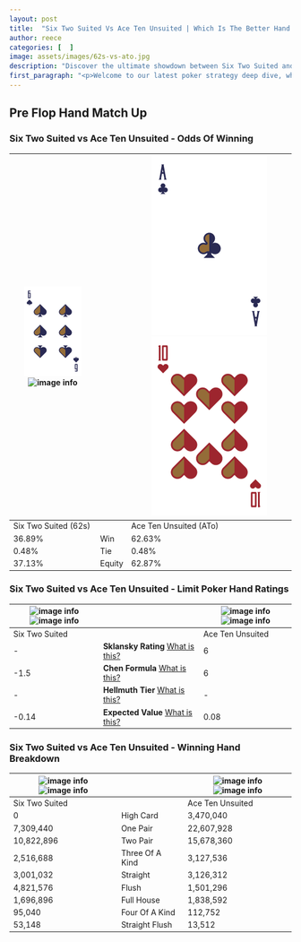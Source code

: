 ```yaml
---
layout: post
title:  "Six Two Suited Vs Ace Ten Unsuited | Which Is The Better Hand In Poker? A Complete Guide"
author: reece
categories: [  ]
image: assets/images/62s-vs-ato.jpg
description: "Discover the ultimate showdown between Six Two Suited and Ace Ten Unsuited in poker! Uncover the odds, strategies, and scenarios where one hand triumphs over the other. Get ready to up your poker game with this thrilling analysis."
first_paragraph: "<p>Welcome to our latest poker strategy deep dive, where we're pitting two distinct hands against each other in a high-stakes showdown: Six Two Suited vs Ace Ten Unsuited.</p><p>In the dynamic world of poker, every decision counts, and knowing which hand holds the upper hand is key to your success at the table.</p><p>In this article, we'll dissect these two hands, explore the scenarios where one dominates the other, and equip you with the knowledge to make strategic choices that can tip the odds in your favor.</p><p>Get ready to unravel the intriguing dynamics of these poker hands and elevate your game to new heights.</p>"
---
```




[comment]: # (sp0)

## Pre Flop Hand Match Up

<div class="table hand-ratings" markdown="1"> 



### Six Two Suited vs Ace Ten Unsuited - Odds Of Winning


    
| ![image info](assets/images/hand1/6.png) ![image info](assets/images/hand1/2s.png) |  | ![image info](assets/images/hand2/A.png) ![image info](assets/images/hand2/To.png) |
| -------- | -------- | -------- |
| Six Two Suited (62s) |  | Ace Ten Unsuited (ATo) |
| 36.89% | Win | 62.63% |
| 0.48% | Tie | 0.48% |
| 37.13% | Equity | 62.87% |




[comment]: # (sp1)



### Six Two Suited vs Ace Ten Unsuited - Limit Poker Hand Ratings


    
| ![image info](https://www.riverpairs.com/assets/images/hand1/6.png) ![image info](https://www.riverpairs.com/assets/images/hand1/2s.png) |  | ![image info](https://www.riverpairs.com/assets/images/hand2/A.png) ![image info](https://www.riverpairs.com/assets/images/hand2/To.png) |
| -------- | -------- | -------- |
| Six Two Suited |  | Ace Ten Unsuited |
| - | **Sklansky Rating** [What is this?](/sklansky-rating-explained) | 6 |
| -1.5 | **Chen Formula** [What is this?](/chen-formula-explained) | 6 |
| - | **Hellmuth Tier** [What is this?](/Hellmuth-tier-explained) | - |
| -0.14 | **Expected Value** [What is this?](/expected-value-explained) | 0.08 |




[comment]: # (sp2)



### Six Two Suited vs Ace Ten Unsuited - Winning Hand Breakdown


    
| ![image info](https://www.riverpairs.com/assets/images/hand1/6.png) ![image info](https://www.riverpairs.com/assets/images/hand1/2s.png) |  | ![image info](https://www.riverpairs.com/assets/images/hand2/A.png) ![image info](https://www.riverpairs.com/assets/images/hand2/To.png) |
| -------- | -------- | -------- |
| Six Two Suited |  | Ace Ten Unsuited |
| 0 | High Card | 3,470,040 |
| 7,309,440 | One Pair | 22,607,928 |
| 10,822,896 | Two Pair | 15,678,360 |
| 2,516,688 | Three Of A Kind | 3,127,536 |
| 3,001,032 | Straight | 3,126,312 |
| 4,821,576 | Flush | 1,501,296 |
| 1,696,896 | Full House | 1,838,592 |
| 95,040 | Four Of A Kind | 112,752 |
| 53,148 | Straight Flush | 13,512 |




[comment]: # (sp3)



</div>

[comment]: # (sp4)



[comment]: # (sp5)

